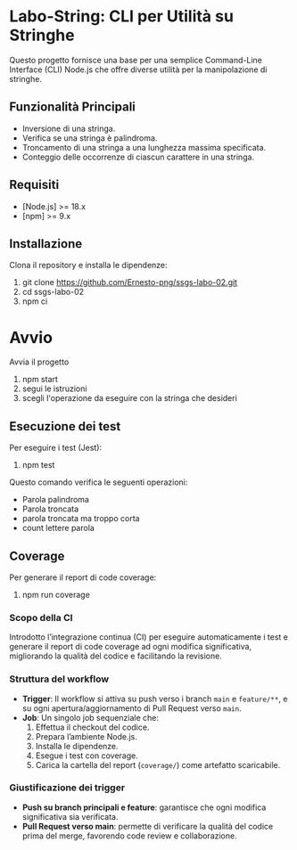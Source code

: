 # Labo-String: CLI per Utilità su Stringhe

Questo progetto fornisce una base per una semplice Command-Line Interface (CLI) Node.js che offre diverse utilità per la manipolazione di stringhe.

## Funzionalità Principali

* Inversione di una stringa.
* Verifica se una stringa è palindroma.
* Troncamento di una stringa a una lunghezza massima specificata.
* Conteggio delle occorrenze di ciascun carattere in una stringa.

## Requisiti

- [Node.js] >= 18.x
- [npm] >= 9.x

## Installazione

Clona il repository e installa le dipendenze:
1. git clone https://github.com/Ernesto-png/ssgs-labo-02.git
2. cd ssgs-labo-02
3. npm ci

# Avvio

Avvia il progetto
1. npm start
2. segui le istruzioni
3. scegli l'operazione da eseguire con la stringa che desideri


## Esecuzione dei test

Per eseguire i test (Jest):
1. npm test

Questo comando verifica le seguenti operazioni:
- Parola palindroma
- Parola troncata
- parola troncata ma troppo corta
- count lettere parola

## Coverage

Per generare il report di code coverage:
1. npm run coverage

### Scopo della CI

Introdotto l’integrazione continua (CI) per eseguire automaticamente i test e generare il report di code coverage ad ogni modifica significativa, migliorando la qualità del codice e facilitando la revisione.

### Struttura del workflow

- **Trigger**: Il workflow si attiva su push verso i branch `main` e `feature/**`, e su ogni apertura/aggiornamento di Pull Request verso `main`.
- **Job**: Un singolo job sequenziale che:
  1. Effettua il checkout del codice.
  2. Prepara l’ambiente Node.js.
  3. Installa le dipendenze.
  4. Esegue i test con coverage.
  5. Carica la cartella del report (`coverage/`) come artefatto scaricabile.

### Giustificazione dei trigger

- **Push su branch principali e feature**: garantisce che ogni modifica significativa sia verificata.
- **Pull Request verso main**: permette di verificare la qualità del codice prima del merge, favorendo code review e collaborazione.

